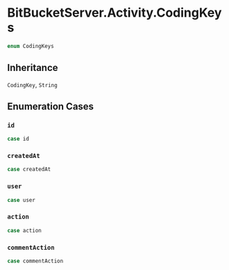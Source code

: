 # BitBucketServer.Activity.CodingKeys

``` swift
enum CodingKeys
```

## Inheritance

`CodingKey`, `String`

## Enumeration Cases

### `id`

``` swift
case id
```

### `createdAt`

``` swift
case createdAt
```

### `user`

``` swift
case user
```

### `action`

``` swift
case action
```

### `commentAction`

``` swift
case commentAction
```
